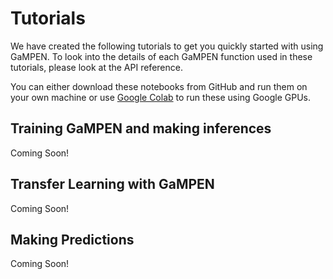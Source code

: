 # Tutorials

We have created the following tutorials to get you quickly started with using GaMPEN. To look into the details of each GaMPEN function used in these tutorials, please look at the API reference.

You can either download these notebooks from GitHub and run them on your own machine or use [Google Colab](https://colab.research.google.com/) to run these using Google GPUs. 

## Training GaMPEN and making inferences

Coming Soon! 

## Transfer Learning with GaMPEN 

Coming Soon! 

## Making Predictions

Coming Soon!


